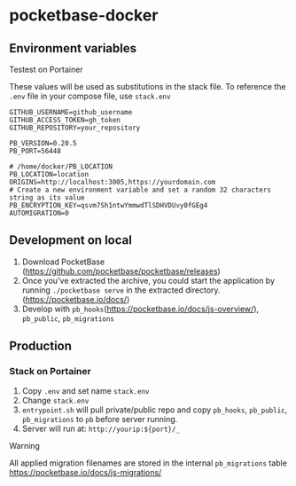 # pocketbase-docker

## Environment variables
Testest on Portainer

These values will be used as substitutions in the stack file. To reference the `.env` file in your compose file, use `stack.env`
```env
GITHUB_USERNAME=github_username
GITHUB_ACCESS_TOKEN=gh_token
GITHUB_REPOSITORY=your_repository

PB_VERSION=0.20.5
PB_PORT=56448

# /home/docker/PB_LOCATION
PB_LOCATION=location
ORIGINS=http://localhost:3005,https://yourdomain.com
# Create a new environment variable and set a random 32 characters string as its value
PB_ENCRYPTION_KEY=qsvm7Sh1ntwYmmwdTlSDHVDUvy0fGEg4
AUTOMIGRATION=0
```

## Development on local
1. Download PocketBase (https://github.com/pocketbase/pocketbase/releases)
2. Once you've extracted the archive, you could start the application by running `./pocketbase serve` in the extracted directory. (https://pocketbase.io/docs/)
3. Develop with `pb_hooks`(https://pocketbase.io/docs/js-overview/), `pb_public`, `pb_migrations`

## Production

### Stack on Portainer

1. Copy `.env` and set name `stack.env`
2. Change `stack.env`
3. `entrypoint.sh` will pull private/public repo and copy `pb_hooks`, `pb_public`, `pb_migrations` to `pb` before server running.
4. Server will run at: `http://yourip:${port}/_`

> [!WARNING]
> All applied migration filenames are stored in the internal `pb_migrations` table
> https://pocketbase.io/docs/js-migrations/
